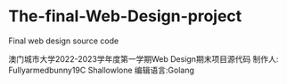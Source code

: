 # The-final-Web-Design-project
Final web design source code

澳门城市大学2022-2023学年度第一学期Web Design期末项目源代码
制作人: Fullyarmedbunny19C Shallowlone
编辑语言:Golang

